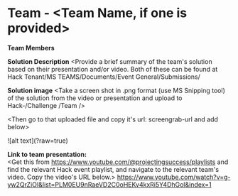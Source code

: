 # Team <number letter> - <Team Name, if one is provided>

**Team Members**   
<get this information from the presentation video>  

**Solution Description**
<Provide a brief summary of the team's solution based on their presentation and/or video.  Both of these can be found at  Hack Tenant/MS TEAMS/Documents/Event General/Submissions/<Team number>

**Solution image**
<Take a screen shot in .png format (use MS Snipping tool) of the solution from the video or presentation and upload to Hack-<number>/Challenge <number>/Team <numberletter>/>

<Then go to that uploaded file and copy it's url: screengrab-url and add below>

![alt text](<screengrab-url>?raw=true)


**Link to team presentation:**   
<Get this from https://www.youtube.com/@projectingsuccess/playlists and find the relevant Hack event playlist, and navigate to the relevant team's video.  Copy the video's URL below.>
https://www.youtube.com/watch?v=g-yw2QrZiOI&list=PLM0EU9nRaeVD2C0oHEKv4kxRi5Y4DhGol&index=1